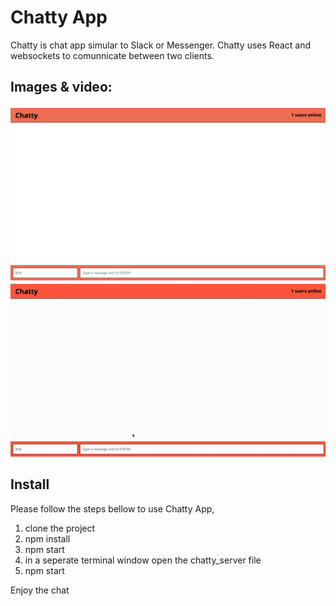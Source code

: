 # Chatty App

Chatty is chat app simular to Slack or Messenger. Chatty uses React and websockets to comunnicate between two clients.



## Images & video:

<img src=" src/chatty.png" width="800">


<img src=" src/chattyvideo.gif" width="800">


## Install

Please follow the steps bellow to use Chatty App, 

1. clone the project
2. npm install
3. npm start 
4. in a seperate terminal window open the chatty_server file 
5. npm start

Enjoy the chat
